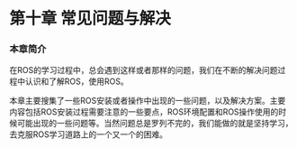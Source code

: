 # 第十章 常见问题与解决
### 本章简介
在ROS的学习过程中，总会遇到这样或者那样的问题，我们在不断的解决问题过程中认识和了解ROS，使用ROS。



本章主要搜集了一些ROS安装或者操作中出现的一些问题，以及解决方案。主要内容包括ROS安装过程需要注意的一些要点，ROS环境配置和ROS操作使用的时候可能出现的一些问题等。当然问题总是罗列不完的，我们能做的就是坚持学习，去克服ROS学习道路上的一个又一个的困难。